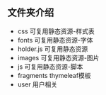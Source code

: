 文件夹介绍
-
* css 可复用静态资源-样式表
* fonts 可复用静态资源-字体
* holder.js 可复用静态资源
* images  可复用静态资源-图片
* js 可复用静态资源-脚本
* fragments thymeleaf模板
* user 用户相关